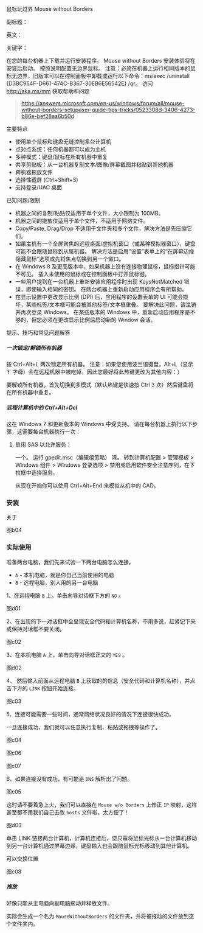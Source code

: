 鼠标玩过界 Mouse without Borders

副标题：

英文：

关键字：













在您的每台机器上下载并运行安装程序。  Mouse without Borders 安装体验将在安装后启动。  按照说明配置无边界鼠标。   注意：必须在机器上运行相同版本的鼠标无边界，旧版本可以在控制面板中卸载或运行以下命令：msiexec /uninstall  {D3BC954F-D661-474C-B367-30EB6E56542E} /qr。  访问 http://aka.ms/mm 获取帮助和问题 



> https://answers.microsoft.com/en-us/windows/forum/all/mouse-without-borders-setupuser-guide-tips-tricks/0523308d-3406-4273-b86e-bef28aa6b50d



主要特点

* 使用单个鼠标和键盘无缝控制多台计算机
* 点对点系统：任何机器都可以成为主机
* 多种模式：键盘/鼠标在所有机器中重复
* 共享剪贴板：从一台机器复制文本/图像/屏幕截图并粘贴到其他机器
* 跨机器拖放文件
* 选择性截屏 (Ctrl+Shift+S) 
* 支持登录/UAC 桌面



已知问题/限制

* 机器之间的复制/粘贴仅适用于单个文件，大小限制为 100MB。
* 机器之间的拖放仅适用于单个文件，不适用于网络文件。
* Copy/Paste, Drag/Drop 不适用于文件夹和多个文件，解决方法是先压缩它们。
* 如果主机有一个全屏聚焦的远程桌面/虚拟机窗口（或某种模拟器窗口），键盘可能不会跟随鼠标到从属机器。   解决方法是启用“设置”表单上的“在屏幕边缘隐藏鼠标”选项或先将焦点切换到另一个窗口。
* 在 Windows 8 及更高版本中，如果机器上没有连接物理鼠标，鼠标指针可能不可见。  插入未使用的鼠标或在控制面板中打开鼠标键。
* 一些用户提到在一台机器上重新安装应用程序时出现 KeysNotMatched 错误，即使输入相同的密钥。   在两台机器上重新启动应用程序会有所帮助。
* 在显示设置中更改显示比例 (DPI) 后，应用程序的设置表单的 UI 可能会损坏，某些标签/文本框可能会被其他标签/文本框重叠。   要解决此问题，请注销并再次登录 Windows。  在某些版本的 Windows 中，重新启动应用程序是不够的，但您必须在更改显示比例后启动新的 Window 会话。 



 提示、技巧和常见问题解答

##### 一次锁定/解锁所有机器

按 Ctrl+Alt+L 两次锁定所有机器。  注意：如果您使用波兰语键盘，Alt+L（显示 'ł' 字母）会在远程机器中被吃掉，因此您最好将此热键更改为其他内容：）

要解锁所有机器，首先切换到多模式（默认热键是快速按 Ctrl 3 次）然后键盘将在所有机器中重复。 



##### 远程计算机中的 Ctrl+Alt+Del

这在 Windows 7 和更新版本的 Windows 中受支持。  请在每台机器上执行以下步骤，这需要每台机器执行一次：

1. 启用 SAS 以允许服务：

   一个。  运行 gpedit.msc（编辑组策略）  湾。  转到计算机配置 > 管理模板 > Windows 组件 > Windows 登录选项 > 禁用或启用软件安全注意序列，在下拉框中选择服务。

   从现在开始你可以使用 Ctrl+Alt+End 来模拟从机中的 CAD。





### 安装





关于

图b04





### 实际使用

准备两台电脑，我们先来试验一下两台电脑怎么连接。

* `A` - 本机电脑，就是你自己当前使用的电脑
* `B` - 远程电脑，别人用的另一台电脑



1、在远程电脑 `B` 上，单击向导对话框下方的 `NO` 。

图d01



2、在出现的下一对话框中会呈现安全代码和计算机名称，不用多说，赶紧记下来或保持对话框不要关闭。

图c02



3、在本机电脑 `A` 上，单击向导对话框正文的 `YES` 。

图d02



4、 然后输入前面从远程电脑 `B` 上获取的的信息（安全代码和计算机名称），并点击下方的 `LINK` 按钮开始连接。

图c03



5、连接可能需要一些时间，通常网络状况良好的情况下连接很快成功。

一旦连接成功，我们就可以任意执行复制、粘贴或拖拽等操作了。

图c04

图c06

图c07



6、如果连接没有成功，有可能是 `DNS` 解析出了问题。

图c05



这时请不要着急上火，我们可以直接在 `Mouse w/o Borders` 上修正 `IP` 映射，这样甚至都不用我们自己去改 `hosts` 文件啦，太方便了！

图d03







单击 LINK 链接两台计算机，计算机连接后，您只需将鼠标光标从一台计算机移动到另一台计算机通过屏幕边缘，键盘输入也会跟随鼠标光标移动到其他计算机。 

可以交换位置

图c08





##### 拖放

好像只能从主电脑向副电脑拖动并释放文件。

实际会生成一个名为 `MouseWithoutBorders` 的文件夹，并将被拖动的文件放到这个文件夹内。

